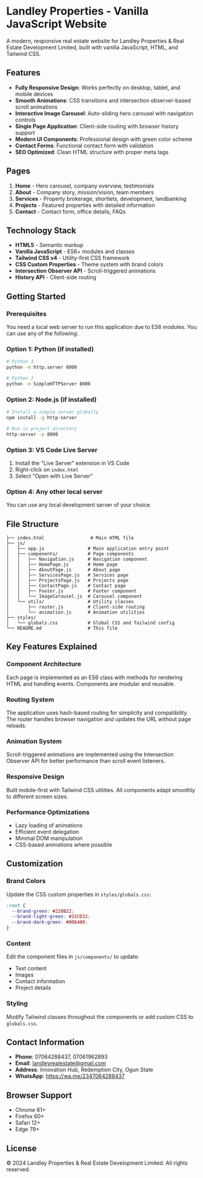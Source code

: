 # Landley Properties - Vanilla JavaScript Website

A modern, responsive real estate website for Landley Properties & Real Estate Development Limited, built with vanilla JavaScript, HTML, and Tailwind CSS.

## Features

- **Fully Responsive Design**: Works perfectly on desktop, tablet, and mobile devices
- **Smooth Animations**: CSS transitions and intersection observer-based scroll animations
- **Interactive Image Carousel**: Auto-sliding hero carousel with navigation controls
- **Single Page Application**: Client-side routing with browser history support
- **Modern UI Components**: Professional design with green color scheme
- **Contact Forms**: Functional contact form with validation
- **SEO Optimized**: Clean HTML structure with proper meta tags

## Pages

1. **Home** - Hero carousel, company overview, testimonials
2. **About** - Company story, mission/vision, team members
3. **Services** - Property brokerage, shortlets, development, landbanking
4. **Projects** - Featured properties with detailed information
5. **Contact** - Contact form, office details, FAQs

## Technology Stack

- **HTML5** - Semantic markup
- **Vanilla JavaScript** - ES6+ modules and classes
- **Tailwind CSS v4** - Utility-first CSS framework
- **CSS Custom Properties** - Theme system with brand colors
- **Intersection Observer API** - Scroll-triggered animations
- **History API** - Client-side routing

## Getting Started

### Prerequisites

You need a local web server to run this application due to ES6 modules. You can use any of the following:

### Option 1: Python (if installed)
```bash
# Python 3
python -m http.server 8000

# Python 2
python -m SimpleHTTPServer 8000
```

### Option 2: Node.js (if installed)
```bash
# Install a simple server globally
npm install -g http-server

# Run in project directory
http-server -p 8000
```

### Option 3: VS Code Live Server
1. Install the "Live Server" extension in VS Code
2. Right-click on `index.html`
3. Select "Open with Live Server"

### Option 4: Any other local server
You can use any local development server of your choice.

## File Structure

```
├── index.html                 # Main HTML file
├── js/
│   ├── app.js                # Main application entry point
│   ├── components/           # Page components
│   │   ├── Navigation.js     # Navigation component
│   │   ├── HomePage.js       # Home page
│   │   ├── AboutPage.js      # About page
│   │   ├── ServicesPage.js   # Services page
│   │   ├── ProjectsPage.js   # Projects page
│   │   ├── ContactPage.js    # Contact page
│   │   ├── Footer.js         # Footer component
│   │   └── ImageCarousel.js  # Carousel component
│   └── utils/                # Utility classes
│       ├── router.js         # Client-side routing
│       └── animation.js      # Animation utilities
├── styles/
│   └── globals.css           # Global CSS and Tailwind config
└── README.md                 # This file
```

## Key Features Explained

### Component Architecture
Each page is implemented as an ES6 class with methods for rendering HTML and handling events. Components are modular and reusable.

### Routing System
The application uses hash-based routing for simplicity and compatibility. The router handles browser navigation and updates the URL without page reloads.

### Animation System
Scroll-triggered animations are implemented using the Intersection Observer API for better performance than scroll event listeners.

### Responsive Design
Built mobile-first with Tailwind CSS utilities. All components adapt smoothly to different screen sizes.

### Performance Optimizations
- Lazy loading of animations
- Efficient event delegation
- Minimal DOM manipulation
- CSS-based animations where possible

## Customization

### Brand Colors
Update the CSS custom properties in `styles/globals.css`:

```css
:root {
  --brand-green: #228B22;
  --brand-light-green: #32CD32;
  --brand-dark-green: #006400;
}
```

### Content
Edit the component files in `js/components/` to update:
- Text content
- Images
- Contact information
- Project details

### Styling
Modify Tailwind classes throughout the components or add custom CSS to `globals.css`.

## Contact Information

- **Phone**: 07064288437, 07061962893
- **Email**: landleyrealestate@gmail.com
- **Address**: Innovation Hub, Redemption City, Ogun State
- **WhatsApp**: https://wa.me/2347064288437

## Browser Support

- Chrome 61+
- Firefox 60+
- Safari 12+
- Edge 79+

## License

© 2024 Landley Properties & Real Estate Development Limited. All rights reserved.